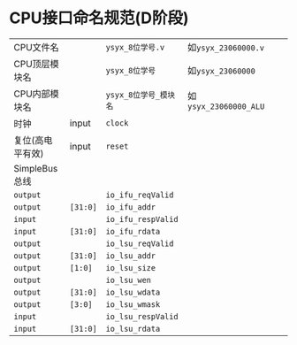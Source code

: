 # CPU接口命名规范(D阶段)

| | | | | | |
| --- | --- | --- | --- | --- | --- |
| CPU文件名 | | `ysyx_8位学号.v`          | 如`ysyx_23060000.v`   |
| CPU顶层模块名 | | `ysyx_8位学号`        | 如`ysyx_23060000`     |
| CPU内部模块名 | | `ysyx_8位学号_模块名` | 如`ysyx_23060000_ALU` |
| 时钟 | input | `clock` |
| 复位(高电平有效) | input | `reset` |
| SimpleBus总线 |   |                     |
| `output` |          | `io_ifu_reqValid`   |
| `output` | `[31:0]` | `io_ifu_addr`       |
| `input`  |          | `io_ifu_respValid`  |
| `input`  | `[31:0]` | `io_ifu_rdata`      |
| `output` |          | `io_lsu_reqValid`   |
| `output` | `[31:0]` | `io_lsu_addr`       |
| `output` | `[1:0]`  | `io_lsu_size`       |
| `output` |          | `io_lsu_wen`        |
| `output` | `[31:0]` | `io_lsu_wdata`      |
| `output` | `[3:0]`  | `io_lsu_wmask`      |
| `input`  |          | `io_lsu_respValid`  |
| `input`  | `[31:0]` | `io_lsu_rdata`      |
